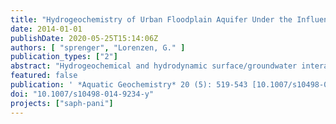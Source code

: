 ```yaml
---
title: "Hydrogeochemistry of Urban Floodplain Aquifer Under the Influence of Contaminated River Seepage in Delhi (India)"
date: 2014-01-01
publishDate: 2020-05-25T15:14:06Z
authors: [ "sprenger", "Lorenzen, G." ]
publication_types: ["2"]
abstract: "Hydrogeochemical and hydrodynamic surface/groundwater interactions were investigated at the urban floodplain aquifer in Delhi, India. The heavily polluted Yamuna River is in hydraulic contact to the groundwater and river seepage results in a contamination  plume. A conceptual redox zonation was developed based on the occurrence or absence of terminal electron acceptors. The redox zonation shows an inverted zonation from sulphate-reducing conditions close to the river over manganese- and iron-reducing conditions to a mixed oxic/suboxic zone. This study shows that the occurrence of problematic substances such as ammonium and arsenic in the groundwater is a consequence of the high load of untreated sewage in the river in combination with losing river conditions. Sequential extraction of aquifer material was performed to obtain information on geochemical availability of arsenic associated with different mineral phases and binding forms. Geogenic and anthropogenic arsenic sources contribute to overall arsenic concentration, and arsenic is found to be attributed mainly to amorphous iron oxide and sulphidic phases in the sediment. The contamination plume at the urban floodplain aquifer makes the groundwater unfit for drinking water purposes."
featured: false
publication: ' *Aquatic Geochemistry* 20 (5): 519-543 [10.1007/s10498-014-9234-y](https://doi.org/10.1007/s10498-014-9234-y)'
doi: "10.1007/s10498-014-9234-y"
projects: ["saph-pani"]
---
```


